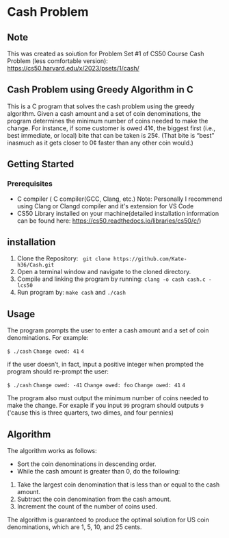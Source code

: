 # Cash Problem

## Note 

This was created as soiution for Problem Set #1 of CS50 Course Cash Problem (less comfortable version): https://cs50.harvard.edu/x/2023/psets/1/cash/

## Cash Problem using Greedy Algorithm in C

This is a C program that solves the cash problem using the greedy algorithm. Given a cash amount and a set of coin denominations, the program determines the minimum number of coins needed to make the change.
For instance, if some customer is owed 41¢, the biggest first (i.e., best immediate, or local) bite that can be taken is 25¢. (That bite is “best” inasmuch as it gets closer to 0¢ faster than any other coin would.) 

## Getting Started
### Prerequisites
* C compiler ( C compiler(GCC, Clang, etc.) Note: Personally I recommend using Clang or Clangd compiler and it's extension for VS Code
* CS50 Library installed on your machine(detailed installation information can be found here: https://cs50.readthedocs.io/libraries/cs50/c/)

## installation 

1. Clone the Repository:
` git clone https://github.com/Kate-h36/Cash.git`
2. Open a terminal window and navigate to the cloned directory.
3. Compile and linking the program by running:
`clang -o cash cash.c -lcs50`
4. Run program by:
`make cash` and `./cash`

## Usage 

The program prompts the user to enter a cash amount and a set of coin denominations. For example:

`$ ./cash`
`Change owed: 41`
`4`

if the user doesn’t, in fact, input a positive integer  when prompted the program should re-prompt the user:

`$ ./cash`
`Change owed: -41`
`Change owed: foo`
`Change owed: 41`
`4`

The program also must output the minimum number of coins needed to make the change. 
For exaple if you input `99` program should outputs `9` ('cause this is three quarters, two dimes, and four pennies)

## Algorithm
The algorithm works as follows:

 * Sort the coin denominations in descending order.
 *  While the cash amount is greater than 0, do the following:
 
1. Take the largest coin denomination that is less than or equal to the cash amount.
2. Subtract the coin denomination from the cash amount.
3. Increment the count of the number of coins used.
 
 The algorithm is guaranteed to produce the optimal solution for US coin denominations, which are 1, 5, 10, and 25 cents.
